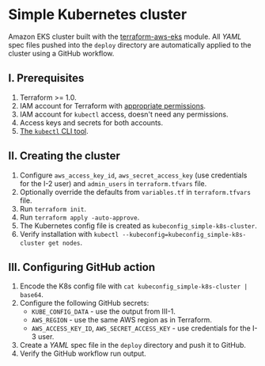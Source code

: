 # Simple Kubernetes cluster
Amazon EKS cluster built with the [terraform-aws-eks](https://registry.terraform.io/modules/terraform-aws-modules/eks/aws/latest) module. All _YAML_ spec files pushed into the `deploy` directory are automatically applied to the cluster using a GitHub workflow.

## I. Prerequisites
1. Terraform >= 1.0.
2. IAM account for Terraform with [appropriate permissions](https://github.com/terraform-aws-modules/terraform-aws-eks/blob/master/docs/iam-permissions.md).
3. IAM account for `kubectl` access, doesn't need any permissions.
4. Access keys and secrets for both accounts.
6. [The `kubectl` CLI tool](https://kubernetes.io/docs/tasks/tools/#kubectl).

## II. Creating the cluster
1. Configure `aws_access_key_id`, `aws_secret_access_key` (use credentials for the I-2 user) and `admin_users` in `terraform.tfvars` file.
2. Optionally override the defaults from `variables.tf` in `terraform.tfvars` file.
3. Run `terraform init`.
4. Run `terraform apply -auto-approve`.
5. The Kubernetes config file is created as `kubeconfig_simple-k8s-cluster`.
6. Verify installation with `kubectl --kubeconfig=kubeconfig_simple-k8s-cluster get nodes`.

## III. Configuring GitHub action
1. Encode the K8s config file with `cat kubeconfig_simple-k8s-cluster | base64`.
2. Configure the following GitHub secrets:
    * `KUBE_CONFIG_DATA` - use the output from III-1.
    * `AWS_REGION` - use the same AWS region as in Terraform.
    * `AWS_ACCESS_KEY_ID`, `AWS_SECRET_ACCESS_KEY` - use credentials for the I-3 user.
3. Create a _YAML_ spec file in the `deploy` directory and push it to GitHub.
4. Verify the GitHub workflow run output.